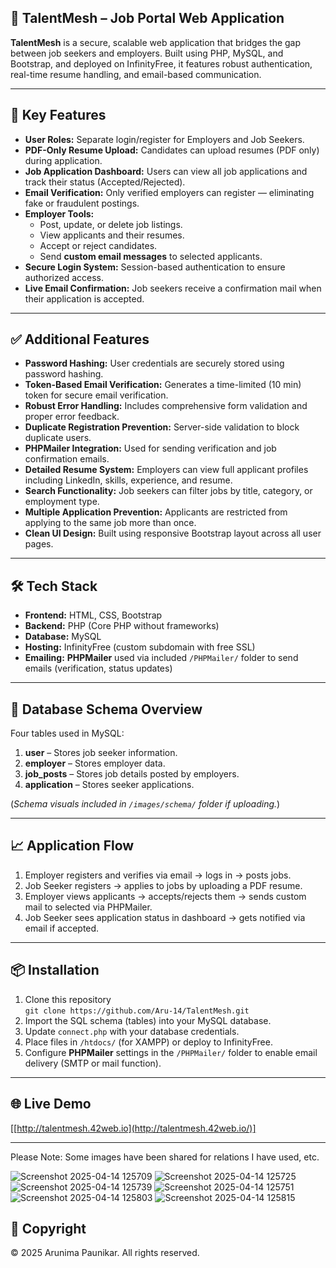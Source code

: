 ## 📌 TalentMesh – Job Portal Web Application

**TalentMesh** is a secure, scalable web application that bridges the gap between job seekers and employers. Built using PHP, MySQL, and Bootstrap, and deployed on InfinityFree, it features robust authentication, real-time resume handling, and email-based communication.

---

## 🚀 Key Features

- **User Roles:** Separate login/register for Employers and Job Seekers.
- **PDF-Only Resume Upload:** Candidates can upload resumes (PDF only) during application.
- **Job Application Dashboard:** Users can view all job applications and track their status (Accepted/Rejected).
- **Email Verification:** Only verified employers can register — eliminating fake or fraudulent postings.
- **Employer Tools:**
  - Post, update, or delete job listings.
  - View applicants and their resumes.
  - Accept or reject candidates.
  - Send **custom email messages** to selected applicants.
- **Secure Login System:** Session-based authentication to ensure authorized access.
- **Live Email Confirmation:** Job seekers receive a confirmation mail when their application is accepted.

---

## ✅ Additional Features

- **Password Hashing:** User credentials are securely stored using password hashing.
- **Token-Based Email Verification:** Generates a time-limited (10 min) token for secure email verification.
- **Robust Error Handling:** Includes comprehensive form validation and proper error feedback.
- **Duplicate Registration Prevention:** Server-side validation to block duplicate users.
- **PHPMailer Integration:** Used for sending verification and job confirmation emails.
- **Detailed Resume System:** Employers can view full applicant profiles including LinkedIn, skills, experience, and resume.
- **Search Functionality:** Job seekers can filter jobs by title, category, or employment type.
- **Multiple Application Prevention:** Applicants are restricted from applying to the same job more than once.
- **Clean UI Design:** Built using responsive Bootstrap layout across all user pages.

---

## 🛠️ Tech Stack

- **Frontend:** HTML, CSS, Bootstrap  
- **Backend:** PHP (Core PHP without frameworks)  
- **Database:** MySQL  
- **Hosting:** InfinityFree (custom subdomain with free SSL)  
- **Emailing:** **PHPMailer** used via included `/PHPMailer/` folder to send emails (verification, status updates)

---

## 📂 Database Schema Overview

Four tables used in MySQL:

1. **user** – Stores job seeker information.
2. **employer** – Stores employer data.
3. **job_posts** – Stores job details posted by employers.
4. **application** – Stores seeker applications.

(*Schema visuals included in `/images/schema/` folder if uploading.*)

---

## 📈 Application Flow

1. Employer registers and verifies via email → logs in → posts jobs.  
2. Job Seeker registers → applies to jobs by uploading a PDF resume.  
3. Employer views applicants → accepts/rejects them → sends custom mail to selected via PHPMailer.  
4. Job Seeker sees application status in dashboard → gets notified via email if accepted.

---

## 📦 Installation

1. Clone this repository  
   `git clone https://github.com/Aru-14/TalentMesh.git`
2. Import the SQL schema (tables) into your MySQL database.
3. Update `connect.php` with your database credentials.
4. Place files in `/htdocs/` (for XAMPP) or deploy to InfinityFree.
5. Configure **PHPMailer** settings in the `/PHPMailer/` folder to enable email delivery (SMTP or mail function).

---

## 🌐 Live Demo

[[http://talentmesh.42web.io](http://talentmesh.42web.io/)]

---

Please Note: Some images have been shared for relations I have used, etc.

![Screenshot 2025-04-14 125709](https://github.com/user-attachments/assets/ba033c44-6cb1-4138-a509-b08e8281373c)
![Screenshot 2025-04-14 125725](https://github.com/user-attachments/assets/567e3dda-9d3b-4253-8e31-a2e4cc86e0bf)
![Screenshot 2025-04-14 125739](https://github.com/user-attachments/assets/c0b50b00-788f-47f4-98d8-ccc7dfabdb6d)
![Screenshot 2025-04-14 125751](https://github.com/user-attachments/assets/7cab6320-743e-41c2-8783-d45a397ff134)
![Screenshot 2025-04-14 125803](https://github.com/user-attachments/assets/d0aad940-cf22-4969-a85f-1fea11dd6733)
![Screenshot 2025-04-14 125815](https://github.com/user-attachments/assets/b4c90146-6391-418b-99ed-d50f154e5272)




## 📜 Copyright

© 2025 Arunima Paunikar. All rights reserved.
